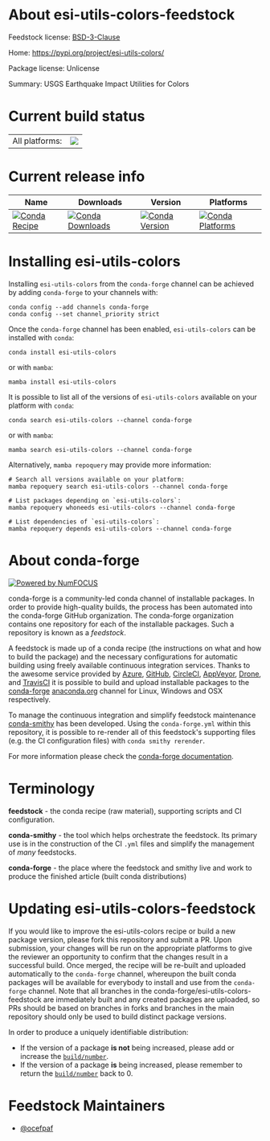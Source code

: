 About esi-utils-colors-feedstock
================================

Feedstock license: [BSD-3-Clause](https://github.com/conda-forge/esi-utils-colors-feedstock/blob/main/LICENSE.txt)

Home: https://pypi.org/project/esi-utils-colors/

Package license: Unlicense

Summary: USGS Earthquake Impact Utilities for Colors

Current build status
====================


<table><tr><td>All platforms:</td>
    <td>
      <a href="https://dev.azure.com/conda-forge/feedstock-builds/_build/latest?definitionId=18028&branchName=main">
        <img src="https://dev.azure.com/conda-forge/feedstock-builds/_apis/build/status/esi-utils-colors-feedstock?branchName=main">
      </a>
    </td>
  </tr>
</table>

Current release info
====================

| Name | Downloads | Version | Platforms |
| --- | --- | --- | --- |
| [![Conda Recipe](https://img.shields.io/badge/recipe-esi--utils--colors-green.svg)](https://anaconda.org/conda-forge/esi-utils-colors) | [![Conda Downloads](https://img.shields.io/conda/dn/conda-forge/esi-utils-colors.svg)](https://anaconda.org/conda-forge/esi-utils-colors) | [![Conda Version](https://img.shields.io/conda/vn/conda-forge/esi-utils-colors.svg)](https://anaconda.org/conda-forge/esi-utils-colors) | [![Conda Platforms](https://img.shields.io/conda/pn/conda-forge/esi-utils-colors.svg)](https://anaconda.org/conda-forge/esi-utils-colors) |

Installing esi-utils-colors
===========================

Installing `esi-utils-colors` from the `conda-forge` channel can be achieved by adding `conda-forge` to your channels with:

```
conda config --add channels conda-forge
conda config --set channel_priority strict
```

Once the `conda-forge` channel has been enabled, `esi-utils-colors` can be installed with `conda`:

```
conda install esi-utils-colors
```

or with `mamba`:

```
mamba install esi-utils-colors
```

It is possible to list all of the versions of `esi-utils-colors` available on your platform with `conda`:

```
conda search esi-utils-colors --channel conda-forge
```

or with `mamba`:

```
mamba search esi-utils-colors --channel conda-forge
```

Alternatively, `mamba repoquery` may provide more information:

```
# Search all versions available on your platform:
mamba repoquery search esi-utils-colors --channel conda-forge

# List packages depending on `esi-utils-colors`:
mamba repoquery whoneeds esi-utils-colors --channel conda-forge

# List dependencies of `esi-utils-colors`:
mamba repoquery depends esi-utils-colors --channel conda-forge
```


About conda-forge
=================

[![Powered by
NumFOCUS](https://img.shields.io/badge/powered%20by-NumFOCUS-orange.svg?style=flat&colorA=E1523D&colorB=007D8A)](https://numfocus.org)

conda-forge is a community-led conda channel of installable packages.
In order to provide high-quality builds, the process has been automated into the
conda-forge GitHub organization. The conda-forge organization contains one repository
for each of the installable packages. Such a repository is known as a *feedstock*.

A feedstock is made up of a conda recipe (the instructions on what and how to build
the package) and the necessary configurations for automatic building using freely
available continuous integration services. Thanks to the awesome service provided by
[Azure](https://azure.microsoft.com/en-us/services/devops/), [GitHub](https://github.com/),
[CircleCI](https://circleci.com/), [AppVeyor](https://www.appveyor.com/),
[Drone](https://cloud.drone.io/welcome), and [TravisCI](https://travis-ci.com/)
it is possible to build and upload installable packages to the
[conda-forge](https://anaconda.org/conda-forge) [anaconda.org](https://anaconda.org/)
channel for Linux, Windows and OSX respectively.

To manage the continuous integration and simplify feedstock maintenance
[conda-smithy](https://github.com/conda-forge/conda-smithy) has been developed.
Using the ``conda-forge.yml`` within this repository, it is possible to re-render all of
this feedstock's supporting files (e.g. the CI configuration files) with ``conda smithy rerender``.

For more information please check the [conda-forge documentation](https://conda-forge.org/docs/).

Terminology
===========

**feedstock** - the conda recipe (raw material), supporting scripts and CI configuration.

**conda-smithy** - the tool which helps orchestrate the feedstock.
                   Its primary use is in the construction of the CI ``.yml`` files
                   and simplify the management of *many* feedstocks.

**conda-forge** - the place where the feedstock and smithy live and work to
                  produce the finished article (built conda distributions)


Updating esi-utils-colors-feedstock
===================================

If you would like to improve the esi-utils-colors recipe or build a new
package version, please fork this repository and submit a PR. Upon submission,
your changes will be run on the appropriate platforms to give the reviewer an
opportunity to confirm that the changes result in a successful build. Once
merged, the recipe will be re-built and uploaded automatically to the
`conda-forge` channel, whereupon the built conda packages will be available for
everybody to install and use from the `conda-forge` channel.
Note that all branches in the conda-forge/esi-utils-colors-feedstock are
immediately built and any created packages are uploaded, so PRs should be based
on branches in forks and branches in the main repository should only be used to
build distinct package versions.

In order to produce a uniquely identifiable distribution:
 * If the version of a package **is not** being increased, please add or increase
   the [``build/number``](https://docs.conda.io/projects/conda-build/en/latest/resources/define-metadata.html#build-number-and-string).
 * If the version of a package **is** being increased, please remember to return
   the [``build/number``](https://docs.conda.io/projects/conda-build/en/latest/resources/define-metadata.html#build-number-and-string)
   back to 0.

Feedstock Maintainers
=====================

* [@ocefpaf](https://github.com/ocefpaf/)

